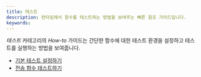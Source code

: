 ```yaml
---
title: 테스트
description: 런타임에서 함수를 테스트하는 방법을 보여주는 빠른 참조 가이드입니다.
keywords:
---
```


_테스트_ 카테고리의 _How-to_ 가이드는 간단한 함수에 대한 테스트 환경을 설정하고 테스트를 실행하는 방법을 보여줍니다.

- [기본 테스트 설정하기](/reference/how-to-guides/testing/set-up-basic-tests/)
- [전송 함수 테스트하기](/reference/how-to-guides/testing/test-a-transfer-function/)